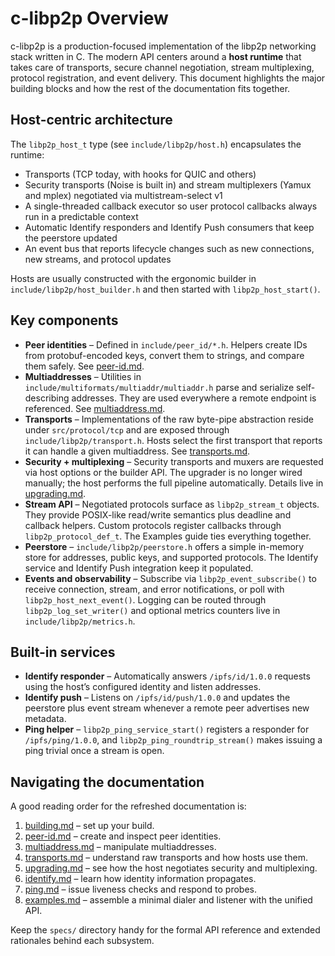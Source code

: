 # c-libp2p Overview

c-libp2p is a production-focused implementation of the libp2p networking stack
written in C. The modern API centers around a **host runtime** that takes care
of transports, secure channel negotiation, stream multiplexing, protocol
registration, and event delivery. This document highlights the major building
blocks and how the rest of the documentation fits together.

## Host-centric architecture

The `libp2p_host_t` type (see `include/libp2p/host.h`) encapsulates the runtime:

- Transports (TCP today, with hooks for QUIC and others)
- Security transports (Noise is built in) and stream multiplexers (Yamux and
  mplex) negotiated via multistream-select v1
- A single-threaded callback executor so user protocol callbacks always run in a
  predictable context
- Automatic Identify responders and Identify Push consumers that keep the
  peerstore updated
- An event bus that reports lifecycle changes such as new connections, new
  streams, and protocol updates

Hosts are usually constructed with the ergonomic builder in
`include/libp2p/host_builder.h` and then started with `libp2p_host_start()`.

## Key components

- **Peer identities** – Defined in `include/peer_id/*.h`. Helpers create IDs from
  protobuf-encoded keys, convert them to strings, and compare them safely. See
  [peer-id.md](peer-id.md).
- **Multiaddresses** – Utilities in
  `include/multiformats/multiaddr/multiaddr.h` parse and serialize self-
  describing addresses. They are used everywhere a remote endpoint is
  referenced. See [multiaddress.md](multiaddress.md).
- **Transports** – Implementations of the raw byte-pipe abstraction reside under
  `src/protocol/tcp` and are exposed through `include/libp2p/transport.h`. Hosts
  select the first transport that reports it can handle a given multiaddress.
  See [transports.md](transports.md).
- **Security + multiplexing** – Security transports and muxers are requested via
  host options or the builder API. The upgrader is no longer wired manually; the
  host performs the full pipeline automatically. Details live in
  [upgrading.md](upgrading.md).
- **Stream API** – Negotiated protocols surface as `libp2p_stream_t` objects.
  They provide POSIX-like read/write semantics plus deadline and callback
  helpers. Custom protocols register callbacks through
  `libp2p_protocol_def_t`. The Examples guide ties everything together.
- **Peerstore** – `include/libp2p/peerstore.h` offers a simple in-memory store
  for addresses, public keys, and supported protocols. The Identify service and
  Identify Push integration keep it populated.
- **Events and observability** – Subscribe via `libp2p_event_subscribe()` to
  receive connection, stream, and error notifications, or poll with
  `libp2p_host_next_event()`. Logging can be routed through
  `libp2p_log_set_writer()` and optional metrics counters live in
  `include/libp2p/metrics.h`.

## Built-in services

- **Identify responder** – Automatically answers `/ipfs/id/1.0.0` requests using
  the host’s configured identity and listen addresses.
- **Identify push** – Listens on `/ipfs/id/push/1.0.0` and updates the
  peerstore plus event stream whenever a remote peer advertises new metadata.
- **Ping helper** – `libp2p_ping_service_start()` registers a responder for
  `/ipfs/ping/1.0.0`, and `libp2p_ping_roundtrip_stream()` makes issuing a ping
  trivial once a stream is open.

## Navigating the documentation

A good reading order for the refreshed documentation is:

1. [building.md](building.md) – set up your build.
2. [peer-id.md](peer-id.md) – create and inspect peer identities.
3. [multiaddress.md](multiaddress.md) – manipulate multiaddresses.
4. [transports.md](transports.md) – understand raw transports and how hosts use them.
5. [upgrading.md](upgrading.md) – see how the host negotiates security and multiplexing.
6. [identify.md](identify.md) – learn how identity information propagates.
7. [ping.md](ping.md) – issue liveness checks and respond to probes.
8. [examples.md](examples.md) – assemble a minimal dialer and listener with the unified API.

Keep the `specs/` directory handy for the formal API reference and extended
rationales behind each subsystem.

